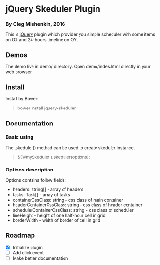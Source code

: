 jQuery Skeduler Plugin
======================
### By Oleg Mishenkin, 2016

This is [jQuery](http://jquery.com) plugin which provider you simple 
scheduler with some items on OX and 24-hours timeline on OY.

Demos
-----

The demo live in demo/ directory. Open demo/indes.html directly in your web browser.

Install
-------

Install by Bower:
  > bower install jquery-skeduler

Documentation
-------------
### Basic using

The .skeduler() method can be used to create skeduler instance.
  > $('#mySkeduler').skeduler(options);

### Options description
Options contains follow fields:
  * headers: string[] - array of headers
  * tasks: Task[] - array of tasks
  * containerCssClass: string - css class of main container
  * headerContainerCssClass: string - css class of header container
  * schedulerContainerCssClass: string - css class of scheduler
  * lineHeight - height of one half-hour cell in grid
  * borderWidth - width of border of cell in grid

Roadmap
-------
* [x] Initialize plugin
* [ ] Add click event
* [ ] Make better documentation
